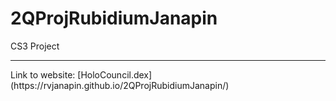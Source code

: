 # 2QProjRubidiumJanapin
CS3 Project
<hr>
Link to website:
[HoloCouncil.dex](https://rvjanapin.github.io/2QProjRubidiumJanapin/)
